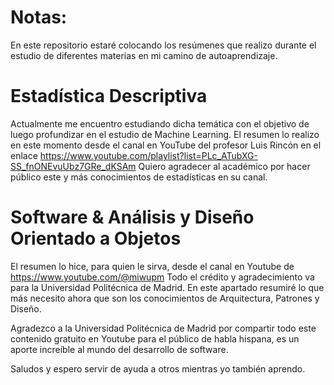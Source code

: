 # Notas: 
En este repositorio estaré colocando los resúmenes que realizo durante el estudio de diferentes materias en mi camino de autoaprendizaje.

# Estadística Descriptiva
Actualmente me encuentro estudiando dicha temática con el objetivo de luego profundizar en el estudio de Machine Learning.
El resumen lo realizo en este momento desde el canal en YouTube del profesor Luis Rincón en el enlace https://www.youtube.com/playlist?list=PLc_ATubXG-SS_fnONEvuUbz7GRe_dKSAm
Quiero agradecer al académico por hacer público este y más conocimientos de estadísticas en su canal.

# Software & Análisis y Diseño Orientado a Objetos
El resumen lo hice, para quien le sirva, desde el canal en Youtube de https://www.youtube.com/@miwupm
Todo el crédito y agradecimiento va para la Universidad Politécnica de Madrid.
En este apartado resumiré lo que más necesito ahora que son los conocimientos de Arquitectura, Patrones y Diseño.

Agradezco a la Universidad Politécnica de Madrid por compartir todo este contenido gratuito en Youtube para el público de habla hispana, es un aporte increíble al mundo del desarrollo de software.

Saludos y espero servir de ayuda a otros mientras yo también aprendo.
